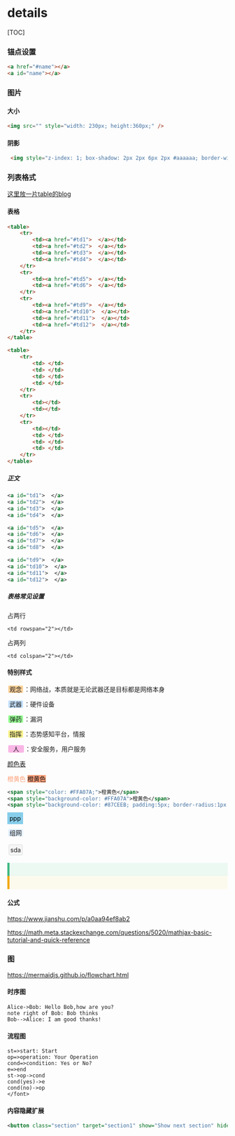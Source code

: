 # details

[TOC]

### 锚点设置

```html
<a href="#name"></a>
<a id="name"></a>
```



### 图片

#### 大小

```html
<img src="" style="width: 230px; height:360px;" />
```

#### 阴影

```html
 <img style="z-index: 1; box-shadow: 2px 2px 6px 2px #aaaaaa; border-width:0px; border-radius:5px" />
```



### 列表格式

[这里放一片table的blog](<http://www.php.cn/css-tutorial-410631.html>)

#### 表格

```html
<table>
    <tr>
        <td><a href="#td1">  </a></td>
        <td><a href="#td2">  </a></td>
        <td><a href="#td3">  </a></td>
        <td><a href="#td4">  </a></td>
    </tr>
    <tr>
        <td><a href="#td5">  </a></td>
        <td><a href="#td6">  </a></td>
    </tr>
    <tr>
        <td><a href="#td9">  </a></td>
        <td><a href="#td10">  </a></td>
        <td><a href="#td11">  </a></td>
        <td><a href="#td12">  </a></td>
    </tr>
</table>
```

```html
<table>
    <tr>
        <td> </td>
        <td> </td>
        <td> </td>
        <td> </td>
    </tr>
    <tr>
        <td></td>
        <td></td>
    </tr>
    <tr>
        <td></td>
        <td> </td>
        <td> </td>
        <td> </td>
    </tr>
</table>
```



##### 正文

```xml
<a id="td1">  </a>
<a id="td2">  </a>
<a id="td3">  </a>
<a id="td4">  </a>

<a id="td5">  </a>
<a id="td6">  </a>
<a id="td7">  </a>
<a id="td8">  </a>

<a id="td9">  </a>
<a id="td10">  </a>
<a id="td11">  </a>
<a id="td12">  </a>
```

##### 表格常见设置

占两行

```
<td rowspan="2"></td>
```

占两列

```
<td colspan="2"></td>
```



#### 特别样式



<span style="background-color: #FFD39B; padding:0px 3px; margin:2px; border-radius:3px ">观念</span>：网络战，本质就是无论武器还是目标都是网络本身 

<span style="background-color: #C6E2FF; padding:0px 3px; margin:2px; border-radius:3px ">武器</span>：硬件设备

<span style="background-color: #98FF95; padding:0px 3px; margin:2px; border-radius:3px ">弹药</span>：漏洞

<span style="background-color: #F9F18B; padding:0px 3px; margin:2px; border-radius:3px ">指挥</span>：态势感知平台，情报

<span style="background-color: #F9B6E5; padding:0px 3px; margin:2px; border-radius:3px ">  人  </span>：安全服务，用户服务

[颜色表](https://www.114la.com/other/rgb.htm)

<span style="color: #FFA07A;">橙黄色</span>
<span style="background-color: #FFA07A">橙黄色</span>

```xml
<span style="color: #FFA07A;">橙黄色</span>
<span style="background-color: #FFA07A">橙黄色</span>
<span style="background-color: #87CEEB; padding:5px; border-radius:1px "> ok </span>
```

<mark style="background-color: #87CEEB; padding:5px; ">ppp</mark> 

<span style="background-color: #E2F0FF; padding: 0px 3px; margin:2px; border-radius:3px ">组网</span >

<span style="display: inline-block;border:1px solid #dbdcdc; background:#f5f5f5; padding: 3px ; margin:3px; border-radius: 3px " > sda</span> 

<div style="background:#ECF8F2; color:#777777; border-left:5px solid #42B983; padding:15px" >
</div>

<div style="background:#FCFAED; color:#818181; border-left:5px solid #F2AA15; padding:15px; font-family:Arial,楷体; font-size:17px" >
</div>



#### 公式

https://www.jianshu.com/p/a0aa94ef8ab2

https://math.meta.stackexchange.com/questions/5020/mathjax-basic-tutorial-and-quick-reference



### 图

<https://mermaidjs.github.io/flowchart.html>

#### 时序图

```sequence
Alice->Bob: Hello Bob,how are you?
note right of Bob: Bob thinks
Bob-->Alice: I am good thanks!
```



#### 流程图



```flow
st=>start: Start
op=>operation: Your Operation
cond=>condition: Yes or No?
e=>end
st->op->cond
cond(yes)->e
cond(no)->op
</font>
```





#### 内容隐藏扩展

```xml
<button class="section" target="section1" show="Show next section" hide="Hide next section"></button>
```

